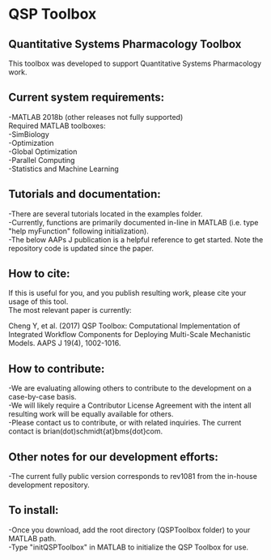 QSP Toolbox
=============
Quantitative Systems Pharmacology Toolbox
-------------

This toolbox was developed to support Quantitative Systems Pharmacology work.

## Current system requirements:
-MATLAB 2018b (other releases not fully supported)  
 Required MATLAB toolboxes:  
  -SimBiology  
  -Optimization  
  -Global Optimization  
  -Parallel Computing  
  -Statistics and Machine Learning  

## Tutorials and documentation:
-There are several tutorials located in the examples folder.  
-Currently, functions are primarily documented in-line in MATLAB (i.e. type "help myFunction" following initialization).  
-The below AAPs J publication is a helpful reference to get started.  Note the repository code is updated since the paper.

## How to cite:
If this is useful for you, and you publish resulting work, please cite your usage of this tool.  
The most relevant paper is currently:

Cheng Y, et al. (2017) QSP Toolbox: Computational Implementation of Integrated 
Workflow Components for Deploying Multi-Scale Mechanistic Models.  AAPS J 19(4), 1002-1016.

## How to contribute:
-We are evaluating allowing others to contribute to the development on a case-by-case basis.  
-We will likely require a Contributor License Agreement with the intent all resulting work will be equally available for others.  
-Please contact us to contribute, or with related inquiries.  The current contact is brian(dot)schmidt{at}bms{dot}com.

## Other notes for our development efforts:
-The current fully public version corresponds to rev1081 from the in-house development repository.

## To install:
-Once you download, add the root directory (QSPToolbox folder) to your MATLAB path.  
-Type "initQSPToolbox" in MATLAB to initialize the QSP Toolbox for use.
